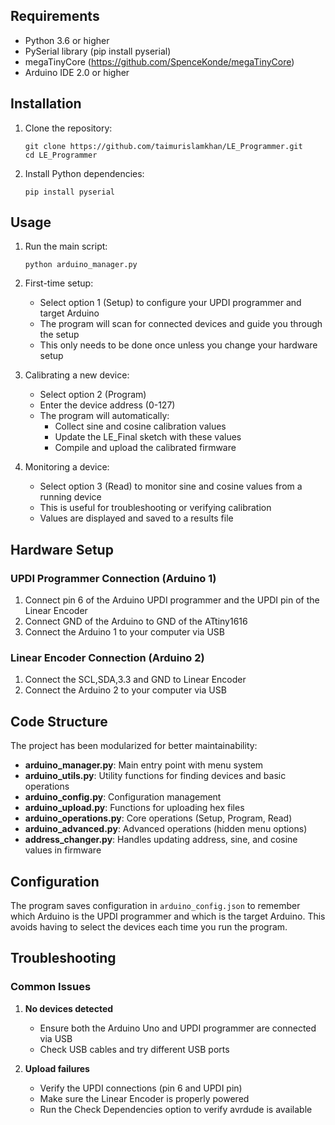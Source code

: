 ## Requirements

- Python 3.6 or higher
- PySerial library (pip install pyserial)
- megaTinyCore (https://github.com/SpenceKonde/megaTinyCore) 
- Arduino IDE 2.0 or higher

## Installation

1. Clone the repository:
   ```
   git clone https://github.com/taimurislamkhan/LE_Programmer.git
   cd LE_Programmer
   ```

2. Install Python dependencies:
   ```
   pip install pyserial
   ```
## Usage

1. Run the main script:
   ```
   python arduino_manager.py
   ```

2. First-time setup:
   - Select option 1 (Setup) to configure your UPDI programmer and target Arduino
   - The program will scan for connected devices and guide you through the setup
   - This only needs to be done once unless you change your hardware setup

3. Calibrating a new device:
   - Select option 2 (Program)
   - Enter the device address (0-127)
   - The program will automatically:
     - Collect sine and cosine calibration values
     - Update the LE_Final sketch with these values
     - Compile and upload the calibrated firmware

4. Monitoring a device:
   - Select option 3 (Read) to monitor sine and cosine values from a running device
   - This is useful for troubleshooting or verifying calibration
   - Values are displayed and saved to a results file

## Hardware Setup

### UPDI Programmer Connection (Arduino 1)
1. Connect pin 6 of the Arduino UPDI programmer and the UPDI pin of the Linear Encoder
2. Connect GND of the Arduino to GND of the ATtiny1616
3. Connect the Arduino 1 to your computer via USB

### Linear Encoder Connection (Arduino 2)
1. Connect the SCL,SDA,3.3 and GND to Linear Encoder
2. Connect the Arduino 2 to your computer via USB

## Code Structure

The project has been modularized for better maintainability:

- **arduino_manager.py**: Main entry point with menu system
- **arduino_utils.py**: Utility functions for finding devices and basic operations
- **arduino_config.py**: Configuration management
- **arduino_upload.py**: Functions for uploading hex files
- **arduino_operations.py**: Core operations (Setup, Program, Read)
- **arduino_advanced.py**: Advanced operations (hidden menu options)
- **address_changer.py**: Handles updating address, sine, and cosine values in firmware

## Configuration

The program saves configuration in `arduino_config.json` to remember which Arduino is the UPDI programmer and which is the target Arduino. This avoids having to select the devices each time you run the program.

## Troubleshooting

### Common Issues

1. **No devices detected**
   - Ensure both the Arduino Uno and UPDI programmer are connected via USB
   - Check USB cables and try different USB ports

2. **Upload failures**
   - Verify the UPDI connections (pin 6 and UPDI pin)
   - Make sure the Linear Encoder is properly powered
   - Run the Check Dependencies option to verify avrdude is available
